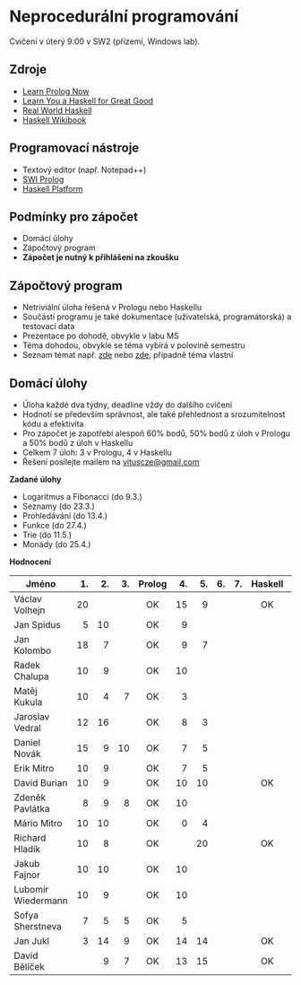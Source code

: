 Neprocedurální programování
===========================

Cvičení v úterý 9:00 v SW2 (přízemí, Windows lab).

Zdroje
------

- [Learn Prolog Now](http://www.learnprolognow.org/)
- [Learn You a Haskell for Great Good](http://learnyouahaskell.com/)
- [Real World Haskell](http://book.realworldhaskell.org/)
- [Haskell Wikibook](https://en.wikibooks.org/wiki/Haskell)

Programovací nástroje
---------------------

- Textový editor (např. Notepad++)
- [SWI Prolog](http://www.swi-prolog.org/)
- [Haskell Platform](https://www.haskell.org/platform/)

Podmínky pro zápočet
--------------------

- Domácí úlohy
- Zápočtový program
- **Zápočet je nutný k přihlášení na zkoušku**

Zápočtový program
-----------------

- Netriviální úloha řešená v Prologu nebo Haskellu
- Součástí programu je také dokumentace (uživatelská, programátorská) a testovací data
- Prezentace po dohodě, obvykle v labu MS
- Téma dohodou, obvykle se téma vybírá v polovině semestru
- Seznam témat např. [zde](http://kti.mff.cuni.cz/~hric/vyuka/pl_prikl_win.pdf) nebo [zde](http://ksvi.mff.cuni.cz/~dvorak/vyuka/14/NPRG005x01/programy.html), případně téma vlastní

Domácí úlohy
------------

- Úloha každé dva týdny, deadline vždy do dalšího cvičení
- Hodnotí se především správnost, ale také přehlednost a srozumitelnost kódu a efektivita
- Pro zápočet je zapotřebí alespoň 60% bodů, 50% bodů z úloh v Prologu a 50% bodů z úloh v Haskellu
- Celkem 7 úloh: 3 v Prologu, 4 v Haskellu
- Řešení posílejte mailem na vituscze@gmail.com

**Zadané úlohy**

- Logaritmus a Fibonacci (do 9.3.)
- Seznamy (do 23.3.)
- Prohledávání (do 13.4.)
- Funkce (do 27.4.)
- Trie (do 11.5.)
- Monády (do 25.4.)

**Hodnocení**

| Jméno              | 1. | 2. | 3. | Prolog | 4. | 5. | 6. | 7. | Haskell |  Z |
| ------------------ | --:| --:| --:|:------:| --:| --:| --:| --:|:-------:|:--:|
| Václav Volhejn     | 20 |    |    | OK     | 15 |  9 |    |    | OK      | OK |
| Jan Spidus         |  5 | 10 |    | OK     |  9 |    |    |    |         |    |
| Jan Kolombo        | 18 |  7 |    | OK     |  9 |  7 |    |    |         |    |
| Radek Chalupa      | 10 |  9 |    | OK     | 10 |    |    |    |         |    |
| Matěj Kukula       | 10 |  4 |  7 | OK     |  3 |    |    |    |         |    |
| Jaroslav Vedral    | 12 | 16 |    | OK     |  8 |  3 |    |    |         |    |
| Daniel Novák       | 15 |  9 | 10 | OK     |  7 |  5 |    |    |         |    |
| Erik Mitro         | 10 |  9 |    | OK     |  7 |  5 |    |    |         |    |
| David Burian       | 10 |  9 |    | OK     | 10 | 10 |    |    | OK      |    |
| Zdeněk Pavlátka    |  8 |  9 |  8 | OK     | 10 |    |    |    |         |    |
| Mário Mitro        | 10 | 10 |    | OK     |  0 |  4 |    |    |         |    |
| Richard Hladík     | 10 |  8 |    | OK     |    | 20 |    |    | OK      |    |
| Jakub Fajnor       | 10 | 10 |    | OK     | 10 |    |    |    |         |    |
| Lubomír Wiedermann | 10 |  9 |    | OK     | 10 |    |    |    |         |    |
| Sofya Sherstneva   |  7 |  5 |  5 | OK     |  5 |    |    |    |         |    |
| Jan Jukl           |  3 | 14 |  9 | OK     | 14 | 14 |    |    | OK      | OK |
| David Bělíček      |    |  9 |  7 | OK     | 13 | 15 |    |    | OK      | OK |